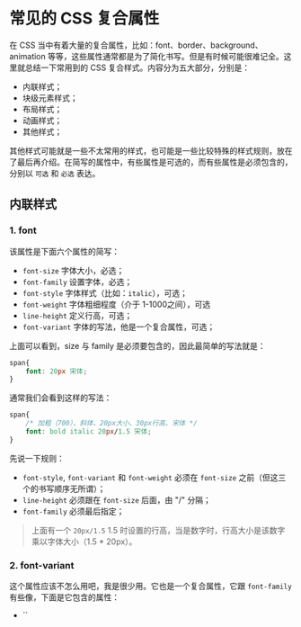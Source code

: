# 常见的 CSS 复合属性

在 CSS 当中有着大量的复合属性，比如：font、border、background、animation 等等，这些属性通常都是为了简化书写。但是有时候可能很难记全。这里就总结一下常用到的 CSS 复合样式。内容分为五大部分，分别是：  

- 内联样式；
- 块级元素样式；
- 布局样式；
- 动画样式；
- 其他样式；  

其他样式可能就是一些不太常用的样式，也可能是一些比较特殊的样式规则，放在了最后再介绍。在简写的属性中，有些属性是可选的，而有些属性是必须包含的，分别以 `可选` 和 `必选` 表达。    

## 内联样式

### 1. font
该属性是下面六个属性的简写：  

- `font-size` 字体大小，必选；
- `font-family` 设置字体，必选；
- `font-style` 字体样式（比如：`italic`），可选；
- `font-weight` 字体粗细程度（介于 1-1000之间），可选
- `line-height` 定义行高，可选；
- `font-variant` 字体的写法，他是一个复合属性，可选；  

上面可以看到，size 与 family 是必须要包含的，因此最简单的写法就是：  

```css
span{
    font: 20px 宋体;
}
```
通常我们会看到这样的写法：  

```css
span{
    /* 加粗（700）、斜体、20px大小、30px行高、宋体 */
    font: bold italic 20px/1.5 宋体;
}
```
先说一下规则：  

- `font-style`, `font-variant` 和 `font-weight` 必须在 `font-size` 之前（但这三个的书写顺序无所谓）；
- `line-height` 必须跟在 `font-size` 后面，由 "/" 分隔；
- `font-family` 必须最后指定；  

> 上面有一个 `20px/1.5` 1.5 时设置的行高，当是数字时，行高大小是该数字乘以字体大小（1.5 * 20px）。  

### 2. font-variant

这个属性应该不怎么用吧，我是很少用。它也是一个复合属性，它跟 `font-family` 有些像，下面是它包含的属性：  

- ``




